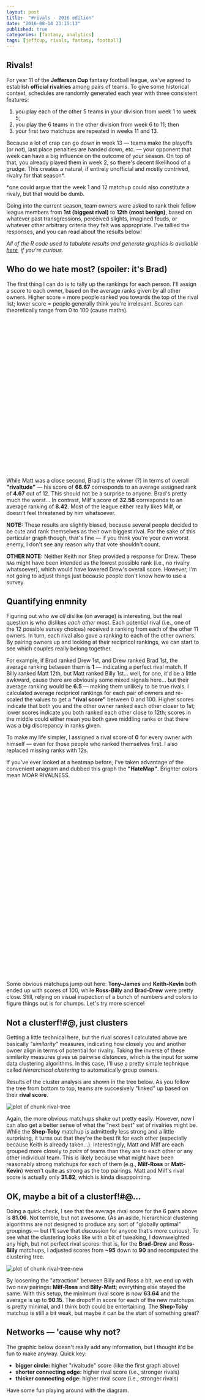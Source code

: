 ```yaml
---
layout: post
title:  "#rivals - 2016 edition"
date: "2016-08-14 23:15:13"
published: true
categories: [fantasy, analytics]
tags: [jeffcup, rivals, fantasy, football]
---
```


## Rivals!

For year 11 of the **Jefferson Cup** fantasy football league, we've agreed to establish **official rivalries** among pairs of teams. To give some historical context, schedules are randomly generated each year with three consistent features: 

1. you play each of the other 5 teams in your division from week 1 to week 5;  
2. you play the 6 teams in the other division from week 6 to 11; then 
3. your first two matchups are repeated in weeks 11 and 13. 

Because a lot of crap can go down in week 13 &mdash; teams make the playoffs (or not), last place penalties are handed down, etc. &mdash; your opponent that week can have a big influence on the outcome of your season. On top of that, you already played them in week 2, so there's decent likelihood of a grudge. This creates a natural, if entirely unofficial and mostly contrived, rivalry for that season\*.

\*one could argue that the week 1 and 12 matchup could also constitute a rivaly, but that would be dumb.

Going into the current season, team owners were asked to rank their fellow league members from **1st (biggest rival)** to **12th (most benign)**, based on whatever past transgressions, perceived slights, imagined feuds, or whatever other arbitrary criteria they felt was appropriate. I've tallied the responses, and you can read about the results below!

*All of the R code used to tabulate results and generate graphics is available [here]("https://github.com/jaeddy/jaeddy.github.io/tree/master/_source/2016-08-14-rivals-2016-edition.Rmd"), if you're curious.* 



## Who do we hate most? (spoiler: it's Brad)

The first thing I can do is to tally up the rankings for each person. I'll assign a score to each owner, based on the average ranks given by all other owners. Higher score = more people ranked you towards the top of the rival list; lower score = people generally think you're irrelevant. Scores can theoretically range from 0 to 100 (cause maths).

<!--html_preserve--><div id="htmlwidget-ca2a63d9353129cc51bf" style="width:700px;height:400px;" class="plotly html-widget"></div>
<script type="application/json" data-for="htmlwidget-ca2a63d9353129cc51bf">{"x":{"data":[{"x":[1,2,3,4,5,6,7,8,9,10,11,12],"y":[53.7878787878788,66.6666666666667,46.3636363636364,43.1818181818182,52.8925619834711,59.0909090909091,65.1515151515152,32.5757575757576,55.3030303030303,40.1515151515151,36.3636363636364,56.0606060606061],"text":["rival: Billy<br>rivaltude: 53.79","rival: Brad<br>rivaltude: 66.67","rival: Drew<br>rivaltude: 46.36","rival: James<br>rivaltude: 43.18","rival: Keith<br>rivaltude: 52.89","rival: Kevin<br>rivaltude: 59.09","rival: Matt<br>rivaltude: 65.15","rival: Milf<br>rivaltude: 32.58","rival: Ross<br>rivaltude: 55.3","rival: Shep<br>rivaltude: 40.15","rival: Toby<br>rivaltude: 36.36","rival: Tony<br>rivaltude: 56.06"],"key":null,"type":"bar","marker":{"autocolorscale":false,"color":"rgba(80,166,194,0.8)","line":{"width":1.88976377952756,"color":"transparent"}},"showlegend":false,"xaxis":"x","yaxis":"y","hoverinfo":"text","name":""}],"layout":{"margin":{"b":41.6301725671589,"l":55.8625155666252,"t":25.6779932396371,"r":7.97011207970112},"font":{"color":"rgba(0,0,0,1)","family":"Open Sans","size":15.9402241594022},"xaxis":{"type":"linear","autorange":false,"tickmode":"array","range":[0.4,12.6],"ticktext":["Billy","Brad","Drew","James","Keith","Kevin","Matt","Milf","Ross","Shep","Toby","Tony"],"tickvals":[1,2,3,4,5,6,7,8,9,10,11,12],"ticks":"","tickcolor":null,"ticklen":19.2,"tickwidth":0,"showticklabels":true,"tickfont":{"color":"rgba(0,0,0,1)","family":"","size":12.7521793275218},"tickangle":-0,"showline":false,"linecolor":null,"linewidth":0,"showgrid":true,"domain":[0,1],"gridcolor":"rgba(229,229,229,1)","gridwidth":0.265670402656704,"zeroline":false,"anchor":"y","title":"","titlefont":{"color":"rgba(0,0,0,1)","family":"","size":15.9402241594022},"hoverformat":".2f"},"yaxis":{"type":"linear","autorange":false,"tickmode":"array","range":[-3.33333333333333,70],"ticktext":["0","20","40","60"],"tickvals":[0,20,40,60],"ticks":"","tickcolor":null,"ticklen":19.2,"tickwidth":0,"showticklabels":true,"tickfont":{"color":"rgba(0,0,0,1)","family":"","size":12.7521793275218},"tickangle":-0,"showline":false,"linecolor":null,"linewidth":0,"showgrid":true,"domain":[0,1],"gridcolor":"rgba(229,229,229,1)","gridwidth":0.265670402656704,"zeroline":false,"anchor":"x","title":"Overall Rivaltude","titlefont":{"color":"rgba(0,0,0,1)","family":"","size":15.9402241594022},"hoverformat":".2f"},"shapes":[{"type":"rect","fillcolor":null,"line":{"color":null,"width":0,"linetype":[]},"yref":"paper","xref":"paper","x0":0,"x1":1,"y0":0,"y1":1}],"showlegend":false,"legend":{"bgcolor":null,"bordercolor":null,"borderwidth":0,"font":{"color":"rgba(0,0,0,1)","family":"","size":12.7521793275218},"y":1},"barmode":"stack","hovermode":"closest"},"width":700,"height":400,"source":"A","config":{"modeBarButtonsToRemove":["sendDataToCloud"]},"base_url":"https://plot.ly"},"evals":[],"jsHooks":[]}</script><!--/html_preserve-->

While Matt was a close second, Brad is the winner (?) in terms of overall **"rivaltude"** &mdash; his score of **66.67** corresponds to an average assigned rank of **4.67** out of 12. This should not be a surprise to anyone. Brad's pretty much the worst... In contrast, Milf's score of **32.58** corresponds to an average ranking of **8.42**. Most of the league either really likes Milf, or doesn't feel threatened by him whatsoever.

**NOTE:** These results are slightly biased, because several people decided to be cute and rank themselves as their own biggest rival. For the sake of this particular graph though, that's fine &mdash; if you think you're your own worst enemy, I don't see any reason why that vote shouldn't count.

**OTHER NOTE:** Neither Keith nor Shep provided a response for Drew. These `NA`s might have been intended as the lowest possible rank (i.e., no rivalry whatsoever), which would have lowered Drew's overall score. However, I'm not going to adjust things just because people don't know how to use a survey.

## Quantifying enmnity

Figuring out who we *all* dislike (on average) is interesting, but the real question is who dislikes *each other* most. Each potential rival (i.e., one of the 12 possible survey choices) received a ranking from each of the other 11 owners. In turn, each rival also gave a ranking to each of the other owners. By pairing owners up and looking at their recipricol rankings, we can start to see which couples really belong together.

For example, if Brad ranked Drew 1st, and Drew ranked Brad 1st, the average ranking between them is **1** &mdash; indicating a perfect rival match. If Billy ranked Matt 12th, but Matt ranked Billy 1st... well, for one, it'd be a little awkward, cause there are obviously some mixed signals here... but their average ranking would be **6.5** &mdash; making them unlikely to be true rivals. I calculated  average recipricol rankings for each pair of owners and re-scaled the values to get a **"rival score"** between 0 and 100. Higher scores indicate that both you and the other owner ranked each other closer to 1st; lower scores indicate you both ranked each other close to 12th; scores in the middle could either mean you both gave middling ranks or that there was a big discrepancy in ranks given.

To make my life simpler, I assigned a rival score of **0** for every owner with himself &mdash; even for those people who ranked themselves first. I also replaced missing ranks with 12s.

If you've ever looked at a heatmap before, I've taken advantage of the convenient anagram and dubbed this graph the **"HateMap"**. Brighter colors mean MOAR RIVALNESS.

<!--html_preserve--><div id="htmlwidget-de4877629c8e3789b0ec" style="width:750px;height:500px;" class="plotly html-widget"></div>
<script type="application/json" data-for="htmlwidget-de4877629c8e3789b0ec">{"x":{"data":[{"x":[1,2,3,4,5,6,7,8,9,10,11,12],"y":[1,2,3,4,5,6,7,8,9,10,11,12],"z":[[0,null,null,null,null,null,null,null,null,null,null,null],[0.454545454545455,0,null,null,null,null,null,null,null,null,null,null],[0.5,0.954545454545455,0,null,null,null,null,null,null,null,null,null],[0.227272727272727,0.772727272727273,0.454545454545455,0,null,null,null,null,null,null,null,null],[0.5,0.636363636363636,0.0454545454545455,0.409090909090909,0,null,null,null,null,null,null,null],[0.409090909090909,0.545454545454545,0.5,0.636363636363636,1,0,null,null,null,null,null,null],[0.909090909090909,0.636363636363636,0.363636363636364,0.318181818181818,0.454545454545455,0.863636363636364,0,null,null,null,null,null],[0.681818181818182,0.5,0.0454545454545455,0.227272727272727,0.636363636363636,0.681818181818182,0.318181818181818,0,null,null,null,null],[0.954545454545455,0.590909090909091,0.181818181818182,0.181818181818182,0.5,0.409090909090909,0.636363636363636,0.909090909090909,0,null,null,null],[0.454545454545455,0.5,0.0909090909090909,0.636363636363636,0.818181818181818,0.454545454545455,0.136363636363636,0.272727272727273,0,0,null,null],[0.363636363636364,0.545454545454545,0.727272727272727,0.727272727272727,0.454545454545455,0.363636363636364,0.454545454545455,0.272727272727273,0.363636363636364,0.636363636363636,0,null],[0.681818181818182,0.863636363636364,0.454545454545455,1,0.409090909090909,0.681818181818182,0.818181818181818,0.409090909090909,0.590909090909091,0.181818181818182,0.272727272727273,0]],"text":[["rival: Billy<br>responder: Billy<br>rival_score: 0",null,null,null,null,null,null,null,null,null,null,null],["rival: Billy<br>responder: Brad<br>rival_score: 45.45","rival: Brad<br>responder: Brad<br>rival_score: 0",null,null,null,null,null,null,null,null,null,null],["rival: Billy<br>responder: Drew<br>rival_score: 50","rival: Brad<br>responder: Drew<br>rival_score: 95.45","rival: Drew<br>responder: Drew<br>rival_score: 0",null,null,null,null,null,null,null,null,null],["rival: Billy<br>responder: James<br>rival_score: 22.73","rival: Brad<br>responder: James<br>rival_score: 77.27","rival: Drew<br>responder: James<br>rival_score: 45.45","rival: James<br>responder: James<br>rival_score: 0",null,null,null,null,null,null,null,null],["rival: Billy<br>responder: Keith<br>rival_score: 50","rival: Brad<br>responder: Keith<br>rival_score: 63.64","rival: Drew<br>responder: Keith<br>rival_score: 4.55","rival: James<br>responder: Keith<br>rival_score: 40.91","rival: Keith<br>responder: Keith<br>rival_score: 0",null,null,null,null,null,null,null],["rival: Billy<br>responder: Kevin<br>rival_score: 40.91","rival: Brad<br>responder: Kevin<br>rival_score: 54.55","rival: Drew<br>responder: Kevin<br>rival_score: 50","rival: James<br>responder: Kevin<br>rival_score: 63.64","rival: Keith<br>responder: Kevin<br>rival_score: 100","rival: Kevin<br>responder: Kevin<br>rival_score: 0",null,null,null,null,null,null],["rival: Billy<br>responder: Matt<br>rival_score: 90.91","rival: Brad<br>responder: Matt<br>rival_score: 63.64","rival: Drew<br>responder: Matt<br>rival_score: 36.36","rival: James<br>responder: Matt<br>rival_score: 31.82","rival: Keith<br>responder: Matt<br>rival_score: 45.45","rival: Kevin<br>responder: Matt<br>rival_score: 86.36","rival: Matt<br>responder: Matt<br>rival_score: 0",null,null,null,null,null],["rival: Billy<br>responder: Milf<br>rival_score: 68.18","rival: Brad<br>responder: Milf<br>rival_score: 50","rival: Drew<br>responder: Milf<br>rival_score: 4.55","rival: James<br>responder: Milf<br>rival_score: 22.73","rival: Keith<br>responder: Milf<br>rival_score: 63.64","rival: Kevin<br>responder: Milf<br>rival_score: 68.18","rival: Matt<br>responder: Milf<br>rival_score: 31.82","rival: Milf<br>responder: Milf<br>rival_score: 0",null,null,null,null],["rival: Billy<br>responder: Ross<br>rival_score: 95.45","rival: Brad<br>responder: Ross<br>rival_score: 59.09","rival: Drew<br>responder: Ross<br>rival_score: 18.18","rival: James<br>responder: Ross<br>rival_score: 18.18","rival: Keith<br>responder: Ross<br>rival_score: 50","rival: Kevin<br>responder: Ross<br>rival_score: 40.91","rival: Matt<br>responder: Ross<br>rival_score: 63.64","rival: Milf<br>responder: Ross<br>rival_score: 90.91","rival: Ross<br>responder: Ross<br>rival_score: 0",null,null,null],["rival: Billy<br>responder: Shep<br>rival_score: 45.45","rival: Brad<br>responder: Shep<br>rival_score: 50","rival: Drew<br>responder: Shep<br>rival_score: 9.09","rival: James<br>responder: Shep<br>rival_score: 63.64","rival: Keith<br>responder: Shep<br>rival_score: 81.82","rival: Kevin<br>responder: Shep<br>rival_score: 45.45","rival: Matt<br>responder: Shep<br>rival_score: 13.64","rival: Milf<br>responder: Shep<br>rival_score: 27.27","rival: Ross<br>responder: Shep<br>rival_score: 0","rival: Shep<br>responder: Shep<br>rival_score: 0",null,null],["rival: Billy<br>responder: Toby<br>rival_score: 36.36","rival: Brad<br>responder: Toby<br>rival_score: 54.55","rival: Drew<br>responder: Toby<br>rival_score: 72.73","rival: James<br>responder: Toby<br>rival_score: 72.73","rival: Keith<br>responder: Toby<br>rival_score: 45.45","rival: Kevin<br>responder: Toby<br>rival_score: 36.36","rival: Matt<br>responder: Toby<br>rival_score: 45.45","rival: Milf<br>responder: Toby<br>rival_score: 27.27","rival: Ross<br>responder: Toby<br>rival_score: 36.36","rival: Shep<br>responder: Toby<br>rival_score: 63.64","rival: Toby<br>responder: Toby<br>rival_score: 0",null],["rival: Billy<br>responder: Tony<br>rival_score: 68.18","rival: Brad<br>responder: Tony<br>rival_score: 86.36","rival: Drew<br>responder: Tony<br>rival_score: 45.45","rival: James<br>responder: Tony<br>rival_score: 100","rival: Keith<br>responder: Tony<br>rival_score: 40.91","rival: Kevin<br>responder: Tony<br>rival_score: 68.18","rival: Matt<br>responder: Tony<br>rival_score: 81.82","rival: Milf<br>responder: Tony<br>rival_score: 40.91","rival: Ross<br>responder: Tony<br>rival_score: 59.09","rival: Shep<br>responder: Tony<br>rival_score: 18.18","rival: Toby<br>responder: Tony<br>rival_score: 27.27","rival: Tony<br>responder: Tony<br>rival_score: 0"]],"colorscale":[[0,"#440154"],[0.0454545454545455,"#471265"],[0.0909090909090909,"#482173"],[0.136363636363636,"#46307E"],[0.181818181818182,"#433E85"],[0.227272727272727,"#3E4C8A"],[0.272727272727273,"#38598C"],[0.318181818181818,"#32648E"],[0.363636363636364,"#2D708E"],[0.409090909090909,"#297A8E"],[0.454545454545455,"#25858E"],[0.5,"#21908D"],[0.545454545454545,"#1E9B8A"],[0.590909090909091,"#21A685"],[0.636363636363636,"#2BB07F"],[0.681818181818182,"#3BBB75"],[0.727272727272727,"#51C46A"],[0.772727272727273,"#69CD5B"],[0.818181818181818,"#85D54A"],[0.863636363636364,"#A3DA37"],[0.909090909090909,"#C2DF23"],[0.954545454545455,"#E0E318"],[1,"#FDE725"]],"type":"heatmap","showscale":false,"autocolorscale":false,"showlegend":false,"xaxis":"x","yaxis":"y","hoverinfo":"text","name":""},{"x":[0.4,12.6],"y":[0.4,12.6],"name":"99_f37282282d196080eb6e253c8508eb2a","type":"scatter","mode":"markers","opacity":0,"hoverinfo":"none","showlegend":false,"marker":{"color":[0,1],"colorscale":[[0,"#440154"],[0.05,"#481466"],[0.1,"#482575"],[0.15,"#463480"],[0.2,"#414487"],[0.25,"#3B528B"],[0.3,"#35608D"],[0.35,"#2F6C8E"],[0.4,"#2A788E"],[0.45,"#25848E"],[0.5,"#21908D"],[0.55,"#1E9C89"],[0.6,"#22A884"],[0.65,"#2FB47C"],[0.7,"#43BE71"],[0.75,"#5DC863"],[0.8,"#7AD151"],[0.85,"#9AD93D"],[0.9,"#BCDF27"],[0.95,"#DEE318"],[1,"#FDE725"]],"colorbar":{"bgcolor":null,"bordercolor":null,"borderwidth":0,"thickness":23.04,"title":"Rival Score","titlefont":{"color":"rgba(0,0,0,1)","family":"","size":15.9402241594022},"tickmode":"array","ticktext":["0","25","50","75","100"],"tickvals":[0,0.25,0.5,0.75,1],"tickfont":{"color":"rgba(0,0,0,1)","family":"","size":12.7521793275218},"ticklen":2,"len":0.5}}}],"layout":{"margin":{"b":41.6301725671589,"l":59.0505603985056,"t":44.8062622309198,"r":7.97011207970112},"font":{"color":"rgba(0,0,0,1)","family":"Open Sans","size":15.9402241594022},"title":"The HateMap","titlefont":{"color":"rgba(0,0,0,1)","family":"","size":19.1282689912827},"xaxis":{"type":"linear","autorange":false,"tickmode":"array","range":[0.4,12.6],"ticktext":["Billy","Brad","Drew","James","Keith","Kevin","Matt","Milf","Ross","Shep","Toby","Tony"],"tickvals":[1,2,3,4,5,6,7,8,9,10,11,12],"ticks":"","tickcolor":null,"ticklen":19.2,"tickwidth":0,"showticklabels":true,"tickfont":{"color":"rgba(0,0,0,1)","family":"","size":12.7521793275218},"tickangle":-0,"showline":false,"linecolor":null,"linewidth":0,"showgrid":true,"domain":[0,1],"gridcolor":"rgba(229,229,229,1)","gridwidth":0.265670402656704,"zeroline":false,"anchor":"y","title":"","titlefont":{"color":"rgba(0,0,0,1)","family":"","size":15.9402241594022},"hoverformat":".2f"},"yaxis":{"type":"linear","autorange":false,"tickmode":"array","range":[0.4,12.6],"ticktext":["Billy","Brad","Drew","James","Keith","Kevin","Matt","Milf","Ross","Shep","Toby","Tony"],"tickvals":[1,2,3,4,5,6,7,8,9,10,11,12],"ticks":"","tickcolor":null,"ticklen":19.2,"tickwidth":0,"showticklabels":true,"tickfont":{"color":"rgba(0,0,0,1)","family":"","size":12.7521793275218},"tickangle":-0,"showline":false,"linecolor":null,"linewidth":0,"showgrid":true,"domain":[0,1],"gridcolor":"rgba(229,229,229,1)","gridwidth":0.265670402656704,"zeroline":false,"anchor":"x","title":"","titlefont":{"color":"rgba(0,0,0,1)","family":"","size":15.9402241594022},"hoverformat":".2f"},"shapes":[{"type":"rect","fillcolor":null,"line":{"color":null,"width":0,"linetype":[]},"yref":"paper","xref":"paper","x0":0,"x1":1,"y0":0,"y1":1}],"showlegend":false,"legend":{"bgcolor":null,"bordercolor":null,"borderwidth":0,"font":{"color":"rgba(0,0,0,1)","family":"","size":12.7521793275218},"y":1},"hovermode":"closest"},"width":750,"height":500,"source":"A","config":{"modeBarButtonsToRemove":["sendDataToCloud"]},"base_url":"https://plot.ly"},"evals":[],"jsHooks":[]}</script><!--/html_preserve-->

Some obvious matchups jump out here: **Tony-James** and **Keith-Kevin** both ended up with scores of 100, while **Ross-Billy** and **Brad-Drew** were pretty close. Still, relying on visual inspection of a bunch of numbers and colors to figure things out is for chumps. Let's try more science!

## Not a clusterf!#@, just clusters

Getting a little technical here, but the rival scores I calculated above are basically *"similarity"* measures, indicating how closely you and another owner align in terms of potential for rivalry. Taking the inverse of these similarity measures gives us pairwise *distances*, which is the input for some data clustering algorithms. In this case, I'll use a pretty simple technique called *hierarchical clustering* to automatically group owners.

Results of the cluster analysis are shown in the tree below. As you follow the tree from bottom to top, teams are succesively "linked" up based on their **rival score**. 

<img src="http://jaeddy.github.io/figure/source/2016-08-14-rivals-2016-edition/rival-tree-1.png" title="plot of chunk rival-tree" alt="plot of chunk rival-tree" style="display: block; margin: auto;" />

Again, the more obvious matchups shake out pretty easily. However, now I can also get a better sense of what the "next best" set of rivalries might be. Whlie the **Shep-Toby** matchup is admittedly less strong and a little surprising, it turns out that they're the best fit for each other (especially because Keith is already taken...). Interestingly,  Matt and Milf are each grouped more closely to *pairs* of teams than they are to each other or any other individual team. This is likely because what might have been reasonably strong matchups for each of them (e.g., **Milf-Ross** or **Matt-Kevin**) weren't quite as strong as the top pairings. Matt and Milf's rival score is actually only **31.82**, which is kinda disappointing.



## OK, maybe a bit of a clusterf!#@...

Doing a quick check, I see that the average rival score for the 6 pairs above is **81.06**. Not terrible, but not awesome. (As an aside, hierarchical clustering algorithms are not designed to produce any sort of "globally optimal" groupings &mdash; but I'll save that discussion for anyone that's more curious). To see what the clustering looks like with a bit of tweaking, I downweighted any high, but not perfect rival scores: that is, for the **Brad-Drew** and **Ross-Billy** matchups, I adjusted scores from **~95** down to **90** and recomputed the clustering tree.

<img src="http://jaeddy.github.io/figure/source/2016-08-14-rivals-2016-edition/rival-tree-new-1.png" title="plot of chunk rival-tree-new" alt="plot of chunk rival-tree-new" style="display: block; margin: auto;" />

By loosening the "attraction" between Billy and Ross a bit, we end up with two new pairings: **Milf-Ross** and **Billy-Matt**; everything else stayed the same. With this setup, the minimum rival score is now **63.64** and the average is up to **90.15**. The dropoff in score for each of the new matchups is pretty minimal, and I think both could be entertaining. The **Shep-Toby** matchup is still a bit weak, but maybe it can be the start of something great?

## Networks &mdash; 'cause why not?

The graphic below doesn't really add any information, but I thought it'd be fun to make anyway. Quick key:

+ **bigger circle:** higher "rivaltude" score (like the first graph above)
+ **shorter connecting edge:** higher rival score (i.e., stronger rivals)
+ **thicker connecting edge:** higher rival score (i.e., stronger rivals)

Have some fun playing around with the diagram.

<!--html_preserve--><div id="htmlwidget-6164be7b8eca1200f542" style="width:700px;height:700px;" class="forceNetwork html-widget"></div>
<script type="application/json" data-for="htmlwidget-6164be7b8eca1200f542">{"x":{"links":{"source":[0,0,1,0,1,2,0,1,2,3,0,1,2,3,4,0,1,2,3,4,5,0,1,2,3,4,5,6,0,1,2,3,4,5,6,7,0,1,2,3,4,5,6,7,0,1,2,3,4,5,6,7,8,9,0,1,2,3,4,5,6,7,8,9,10],"target":[1,2,2,3,3,3,4,4,4,4,5,5,5,5,5,6,6,6,6,6,6,7,7,7,7,7,7,7,8,8,8,8,8,8,8,8,9,9,9,9,9,9,9,9,10,10,10,10,10,10,10,10,10,10,11,11,11,11,11,11,11,11,11,11,11],"value":[45.4545454545455,50,95.4545454545455,22.7272727272727,77.2727272727273,45.4545454545455,50,63.6363636363636,4.54545454545455,40.9090909090909,40.9090909090909,54.5454545454545,50,63.6363636363636,100,90.9090909090909,63.6363636363636,36.3636363636364,31.8181818181818,45.4545454545455,86.3636363636364,68.1818181818182,50,4.54545454545455,22.7272727272727,63.6363636363636,68.1818181818182,31.8181818181818,95.4545454545455,59.0909090909091,18.1818181818182,18.1818181818182,50,40.9090909090909,63.6363636363636,90.9090909090909,45.4545454545455,50,9.09090909090909,63.6363636363636,81.8181818181818,45.4545454545455,13.6363636363636,27.2727272727273,36.3636363636364,54.5454545454545,72.7272727272727,72.7272727272727,45.4545454545455,36.3636363636364,45.4545454545455,27.2727272727273,36.3636363636364,63.6363636363636,68.1818181818182,86.3636363636364,45.4545454545455,100,40.9090909090909,68.1818181818182,81.8181818181818,40.9090909090909,59.0909090909091,18.1818181818182,27.2727272727273],"colour":["#50A6C2","#50A6C2","#50A6C2","#50A6C2","#50A6C2","#50A6C2","#50A6C2","#50A6C2","#50A6C2","#50A6C2","#50A6C2","#50A6C2","#50A6C2","#50A6C2","#50A6C2","#50A6C2","#50A6C2","#50A6C2","#50A6C2","#50A6C2","#50A6C2","#50A6C2","#50A6C2","#50A6C2","#50A6C2","#50A6C2","#50A6C2","#50A6C2","#50A6C2","#50A6C2","#50A6C2","#50A6C2","#50A6C2","#50A6C2","#50A6C2","#50A6C2","#50A6C2","#50A6C2","#50A6C2","#50A6C2","#50A6C2","#50A6C2","#50A6C2","#50A6C2","#50A6C2","#50A6C2","#50A6C2","#50A6C2","#50A6C2","#50A6C2","#50A6C2","#50A6C2","#50A6C2","#50A6C2","#50A6C2","#50A6C2","#50A6C2","#50A6C2","#50A6C2","#50A6C2","#50A6C2","#50A6C2","#50A6C2","#50A6C2","#50A6C2"]},"nodes":{"name":["Billy","Brad","Drew","James","Keith","Kevin","Matt","Milf","Ross","Shep","Toby","Tony"],"group":[22.2121212121212,35.0909090909091,14.7878787878788,11.6060606060606,21.3168044077135,27.5151515151515,33.5757575757576,1,23.7272727272727,8.57575757575757,4.78787878787879,24.4848484848485],"nodesize":[22.2121212121212,35.0909090909091,14.7878787878788,11.6060606060606,21.3168044077135,27.5151515151515,33.5757575757576,1,23.7272727272727,8.57575757575757,4.78787878787879,24.4848484848485]},"options":{"NodeID":"rival","Group":"score","colourScale":"d3.scale.category20()","fontSize":12,"fontFamily":"Open Sans","clickTextSize":30,"linkDistance":"function(d){return (101 - d.value) * 7}","linkWidth":"function(d){return Math.pow((d.value / 20), 2)}","charge":0,"opacity":0.6,"zoom":false,"legend":false,"nodesize":true,"radiusCalculation":"d.nodesize + 10","bounded":true,"opacityNoHover":1,"clickAction":null}},"evals":["options.linkDistance"],"jsHooks":[]}</script><!--/html_preserve-->

## Conclusions

Your 2016 rivalries, based on the data (and some minor adjustments) are as follows:

+ **Kevin-Keith**
+ **James-Tony**
+ **Brad-Drew**
+ **Billy-Matt**
+ **Milf-Ross**
+ **Shep-Toby**

Now I just need to figure out how to build a schedule around all of this. That might be an interesting topic for a follow-up post...

Also, this was a massive time sink that didn't help me prepare for the actual draft or season whatsoever. Crap.


